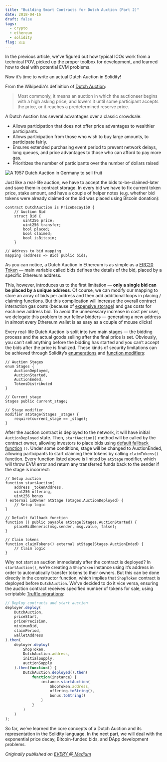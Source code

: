 ```yaml
---
title: "Building Smart Contracts for Dutch Auction (Part 2)"
date: 2018-04-16
draft: false
tags:
  - crypto
  - ethereum
  - solidity
flag: 🇬🇧
---
```


In the previous article, we've figured out how typical ICOs work from a technical POV, picked up the proper toolbox for development, and learned how to deal with potential EVM problems.

Now it’s time to write an actual Dutch Auction in Solidity!

<!--more-->

From the Wikipedia's definition of [Dutch Auction](https://en.wikipedia.org/wiki/Dutch_auction):

> Most commonly, it means an auction in which the auctioneer begins with a high asking price, and lowers it until some participant accepts the price, or it reaches a predetermined reserve price.

A Dutch Auction has several advantages over a classic crowdsale:

- Allows participation that does not offer price advantages to wealthier participants.
- Allows participation from those who wish to buy large amounts, to participate fairly.
- Ensures extended purchasing event period to prevent network delays, long queues, and price advantages to those who can afford to pay more gas.
- Prioritizes the number of participants over the number of dollars raised

![A 1957 Dutch Auction in Germany to sell fruit](https://upload.wikimedia.org/wikipedia/commons/c/c5/Bundesarchiv_B_145_Bild-F004491-0002%2C_Kirschenversteigerung_an_der_Mosel.jpg)

Just like a real-life auction, we have to accept the bids to-be-claimed-later and save them in contract storage. In every bid we have to fix current token price, stake amount, and have a couple of helper notes (e.g. whether bid tokens were already claimed or the bid was placed using Bitcoin donation):

```solidity
contract DutchAuction is PriceDecay150 { 
    // Auction Bid 
    struct Bid {
        uint256 price; 
        uint256 transfer; 
        bool placed; 
        bool claimed; 
        bool isBitcoin;
    }

// Address to bid mapping 
mapping (address => Bid) public bids; 
```

As you can notice, a Dutch Auction in Ethereum is as simple as a [ERC20 Token](https://eips.ethereum.org/EIPS/eip-20) — main variable called bids defines the details of the bid, placed by a specific Ethereum address.

This, however, introduces us to the first limitation — **only a single bid can be placed by a unique address**. Of course, we can modify our mapping to store an array of bids per address and then add additional loops in placing / claiming functions. But this complication will increase the overall contract interaction gas costs (because of [expensive storage](https://ethereum.stackexchange.com/a/896/31032)) and gas costs for each new address bid. To avoid the unnecessary increase in cost per user, we delegate this problem to our fellow bidders — generating a new address in almost every Ethereum wallet is as easy as a couple of mouse clicks!

Every real-life Dutch Auction is split into two main stages — the bidding process and the actual goods selling after the final price is set. Obviously, you can’t sell anything before the bidding has started and you can’t accept the bids after the price is finalized. These kinds of security limitations can be achieved through Solidity’s [enumerations](http://solidity.readthedocs.io/en/v0.4.21/types.html#enums) and [function modifiers](http://solidity.readthedocs.io/en/v0.4.21/common-patterns.html#restricting-access):

```solidity
// Auction Stages
enum Stages {
    AuctionDeployed, 
    AuctionStarted, 
    AuctionEnded, 
    TokensDistributed
} 

// Current stage 
Stages public current_stage;

// Stage modifier 
modifier atStage(Stages _stage) { 
    require(current_stage == _stage); 
} 
```

After the auction contract is deployed to the network, it will have initial `AuctionDeployed` state. Then, `startAuction()` method will be called by the contract owner, allowing investors to place bids using [default fallback function](http://solidity.readthedocs.io/en/v0.4.21/contracts.html#fallback-function) `()`. Under some conditions, stage will be changed to AuctionEnded, allowing participants to start claiming their tokens by calling `claimTokens()` function. Every function listed above is limited by `atStage` modifier, which will throw EVM error and return any transferred funds back to the sender if the stage is incorrect:

```solidity
// Setup auction 
function startAuction(
    address _tokenAddress, 
    uint256 offering, 
    uint256 bonus
) external isOwner atStage (Stages.AuctionDeployed) {
    // Setup logic
} 
 
// Default fallback function 
function () public payable atStage(Stages.AuctionStarted) { 
    placeBidGeneric(msg.sender, msg.value, false); 
} 

// Claim tokens 
function claimTokens() external atStage(Stages.AuctionEnded) {
    // Claim logic
} 
```

Why not start an auction immediately after the contract is deployed? In `startAuction()`, we’re creating a `ShopToken` instance using it’s address in order to automatically transfer tokens to their owners. But this can be done directly in the constructor function, which implies that `ShopToken` contract is deployed before `DutchAuction`. We've decided to do it vice versa, ensuring the auction contract receives specified number of tokens for sale, using scriptable [Truffle migrations](https://www.trufflesuite.com/docs/truffle/getting-started/running-migrations):

```javascript
// Deploy contracts and start auction 
deployer.deploy(
    DutchAuction, 
    priceStart, 
    pricePrecision, 
    minimumBid, 
    claimPeriod, 
    walletAddress
).then(
    deployer.deploy(
        ShopToken, 
        DutchAuction.address, 
        initialSupply, 
        auctionSupply
    ).then(function() { 
        DutchAuction.deployed().then(
            function(instance) { 
                instance.startAuction(
                    ShopToken.address, 
                    offering.toString(), 
                    bonus.toString()
                )
            }
        )
    )
);
```

So far, we’ve learned the core concepts of a Dutch Auction and its representation in the Solidity language. In the next part, we will deal with the exponential price decay, Bitcoin-funded bids, and DApp development problems.

*Originally published on [EVERY @ Medium](https://medium.com/@shopevery/building-smart-contracts-for-a-dutch-auction-part-2-69554d20f91c)*